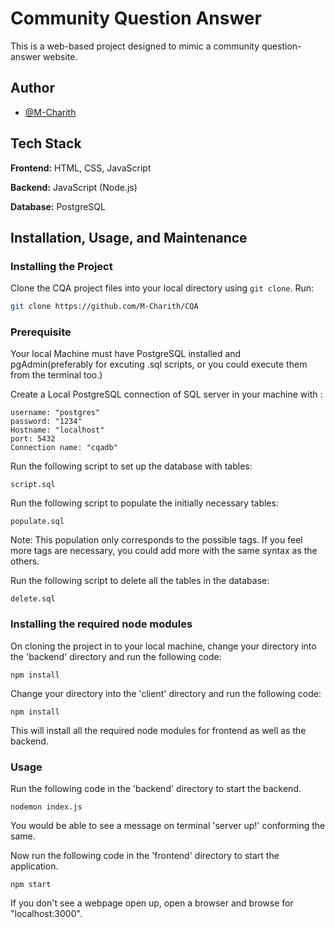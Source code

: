 # Community Question Answer

This is a web-based project designed to mimic a community question-answer website.

## Author

- [@M-Charith](https://www.github.com/M-Charith)

## Tech Stack

**Frontend:** HTML, CSS, JavaScript

**Backend:** JavaScript (Node.js)

**Database:** PostgreSQL

## Installation, Usage, and Maintenance

### Installing the Project

Clone the CQA project files into your local directory using `git clone`. Run:

```bash
git clone https://github.com/M-Charith/CQA
```
### Prerequisite

Your local Machine must have PostgreSQL installed and pgAdmin(preferably for excuting .sql scripts, or you could execute them from the terminal too.)

Create a Local PostgreSQL connection of SQL server in your machine with :

    username: "postgres"
    password: "1234"
    Hostname: "localhost"
    port: 5432
    Connection name: "cqadb"

Run the following script to set up the database with tables:

    script.sql

Run the following script to populate the initially necessary tables:

    populate.sql

Note: This population only corresponds to the possible tags. If you feel more tags are necessary, you could add more with the same syntax as the others.

Run the following script to delete all the tables in the database:

    delete.sql

### Installing the required node modules

On cloning the project in to your local machine, change your directory into the 'backend' directory and run the following code:

    npm install

Change your directory into the 'client' directory and run the following code: 

    npm install

This will install all the required node modules for frontend as well as the backend.

### Usage

Run the following code in the 'backend' directory to start the backend.

    nodemon index.js

You would be able to see a message on terminal 'server up!' conforming the same.

Now run the following code in the 'frontend' directory to start the application.

    npm start

If you don't see a webpage open up, open a browser and browse for "localhost:3000".
